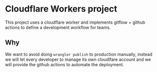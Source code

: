 # Cloudflare Workers project

This project uses a cloudflare worker and implements gitflow + github actions to define a development workflow for teams.

## Why

We want to avoid doing `wrangler publish` to production manually, instead we will let every developer to manage its own cloudlfare account and we will provide the github actions to automate the deployment.